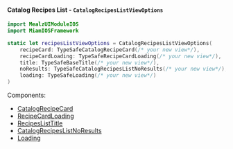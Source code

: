 #### Catalog Recipes List - `CatalogRecipesListViewOptions`

```swift
import MealzUIModuleIOS
import MiamIOSFramework

static let recipesListViewOptions = CatalogRecipesListViewOptions(
    recipeCard: TypeSafeCatalogRecipeCard(/* your new view*/),
    recipeCardLoading: TypeSafeRecipeCardLoading(/* your new view*/),
    title: TypeSafeBaseTitle(/* your new view*/),
    noResults: TypeSafeCatalogRecipesListNoResults(/* your new view*/),
    loading: TypeSafeLoading(/* your new view*/)
)
```
Components:
- [CatalogRecipeCard](../../recipe-card/components/CatalogRecipeCard.mdx)
- [RecipeCardLoading](../../recipe-card/components/RecipeCardLoading.mdx)
- [RecipesListTitle](../components/catalog-recipes-list/RecipesListTitle.mdx)
- [CatalogRecipesListNoResults](../components/catalog-recipes-list/CatalogRecipesListNoResults.mdx)
- [Loading](../../base-page-views/Loading.mdx)
